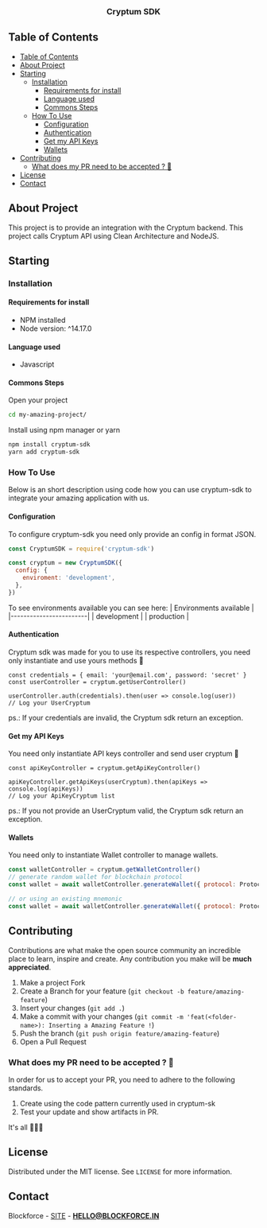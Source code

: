 <br />
<p align="center">
  <h3 align="center">Cryptum SDK</h3>
</p>

<!-- TABLE OF CONTENTS -->

## Table of Contents

- [Table of Contents](#table-of-contents)
- [About Project](#about-project)
- [Starting](#starting)
  - [Installation](#installation)
    - [Requirements for install](#requirements-for-install)
    - [Language used](#language-used)
    - [Commons Steps](#commons-steps)
  - [How To Use](#how-to-use)
    - [Configuration](#configuration)
    - [Authentication](#authentication)
    - [Get my API Keys](#get-my-api-keys)
    - [Wallets](#wallets)
- [Contributing](#contributing)
  - [What does my PR need to be accepted ? 🤔](#what-does-my-pr-need-to-be-accepted--)
- [License](#license)
- [Contact](#contact)

## About Project

This project is to provide an integration with the Cryptum backend. This project calls Cryptum API using Clean Architecture and NodeJS.
## Starting
### Installation
#### Requirements for install

- NPM installed
- Node version: ^14.17.0
#### Language used

- Javascript
#### Commons Steps

Open your project
```bash
cd my-amazing-project/
```

Install using npm manager or yarn
```bash
npm install cryptum-sdk
yarn add cryptum-sdk
```
### How To Use

Below is an short description using code how you can use cryptum-sdk to integrate your amazing application with us.
#### Configuration

To configure cryptum-sdk you need only provide an config in format JSON.
```js
const CryptumSDK = require('cryptum-sdk')

const cryptum = new CryptumSDK({
  config: {
    enviroment: 'development',
  },
})
```

To see environments available you can see here:
| Environments available |
|------------------------|
| development            |
| production             |
#### Authentication

Cryptum sdk was made for you to use its respective controllers, you need only instantiate and use yours methods 🚀

```
const credentials = { email: 'your@email.com', password: 'secret' }
const userController = cryptum.getUserController()

userController.auth(credentials).then(user => console.log(user))
// Log your UserCryptum
```

ps.: If your credentials are invalid, the Cryptum sdk return an exception.

#### Get my API Keys

You need only instantiate API keys controller and send user cryptum 🚀

```
const apiKeyController = cryptum.getApiKeyController()

apiKeyController.getApiKeys(userCryptum).then(apiKeys => console.log(apiKeys))
// Log your ApiKeyCryptum list
```

ps.: If you not provide an UserCryptum valid, the Cryptum sdk return an exception.

#### Wallets

You need only to instantiate Wallet controller to manage wallets.

```js
const walletController = cryptum.getWalletController()
// generate random wallet for blockchain protocol
const wallet = await walletController.generateWallet({ protocol: Protocol.STELLAR })

// or using an existing mnemonic
const wallet = await walletController.generateWallet({ protocol: Protocol.ETHEREUM, mnemonic: '<words>...', testnet: true })
```

## Contributing

Contributions are what make the open source community an incredible place to learn, inspire and create. Any contribution you make will be **much appreciated**.
1. Make a project Fork
2. Create a Branch for your feature (`git checkout -b feature/amazing-feature`)
3. Insert your changes (`git add .`)
4. Make a commit with your changes (`git commit -m 'feat(<folder-name>): Inserting a Amazing Feature !`)
5. Push the branch (`git push origin feature/amazing-feature`)
6. Open a Pull Request

### What does my PR need to be accepted ? 🤔

In order for us to accept your PR, you need to adhere to the following standards.

1. Create using the code pattern currently used in cryptum-sk
2. Test your update and show artifacts in PR.

It's all 🤷🏻‍♂️
## License

Distributed under the MIT license. See `LICENSE` for more information.

## Contact

Blockforce - [SITE](https://blockforce.in/) - **HELLO@BLOCKFORCE.IN**
